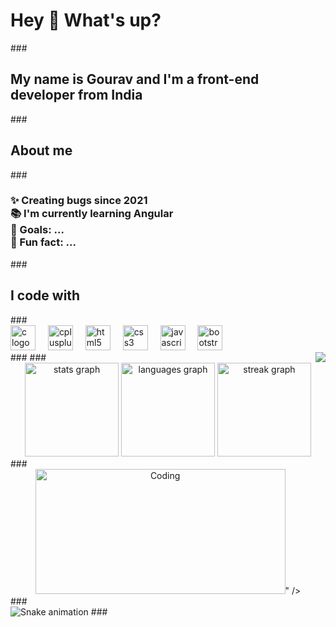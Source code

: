 <h1 align="left">Hey 👋 What's up?</h1> ### <h2 align="left">My name is Gourav and I'm a front-end developer from India</h2> ### <h2 align="left">About me</h2> ### <h3 align="left">✨ Creating bugs since 2021<br>📚 I'm currently learning Angular<br>🎯 Goals: ...<br>🎲 Fun fact: ...</h3> ### <h2 align="left">I code with</h2> ### <div align="left"> <img src="https://cdn.jsdelivr.net/gh/devicons/devicon/icons/c/c-original.svg" height="40" alt="c logo"  /> <img width="12" /> <img src="https://cdn.jsdelivr.net/gh/devicons/devicon/icons/cplusplus/cplusplus-original.svg" height="40" alt="cplusplus logo"  /> <img width="12" /> <img src="https://cdn.jsdelivr.net/gh/devicons/devicon/icons/html5/html5-original.svg" height="40" alt="html5 logo"  /> <img width="12" /> <img src="https://cdn.jsdelivr.net/gh/devicons/devicon/icons/css3/css3-original.svg" height="40" alt="css3 logo"  /> <img width="12" /> <img src="https://cdn.jsdelivr.net/gh/devicons/devicon/icons/javascript/javascript-original.svg" height="40" alt="javascript logo"  /> <img width="12" /> <img src="https://cdn.jsdelivr.net/gh/devicons/devicon/icons/bootstrap/bootstrap-original.svg" height="40" alt="bootstrap logo"  /> </div> ### <img align="right" src="https://profile-counter.glitch.me/itsgourav19/count.svg?"  /> ### <br clear="both"> <div align="center"> <img src="https://github-readme-stats.vercel.app/api?username=itsgourav19&hide_title=false&hide_rank=true&show_icons=true&include_all_commits=true&count_private=true&disable_animations=false&theme=dracula&locale=en&hide_border=false&order=1" height="150" alt="stats graph"  /> <img src="https://github-readme-stats.vercel.app/api/top-langs?username=itsgourav19&locale=en&hide_title=false&layout=compact&card_width=320&langs_count=5&theme=dracula&hide_border=false&order=2" height="150" alt="languages graph"  /> <img src="https://streak-stats.demolab.com?user=itsgourav19&locale=en&mode=daily&theme=dracula&hide_border=false&border_radius=5&order=3" height="150" alt="streak graph"  /> </div> ### <div align="center"> <img height="200" src="<img align="right" alt="Coding" width="400" src="https://media.tenor.com/rePDfDWO3XoAAAAd/hacking.gif">"  /> </div> ### <br clear="both"> <img src="https://raw.githubusercontent.com/itsgourav19/itsgourav19/output/snake.svg" alt="Snake animation" /> ###
